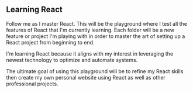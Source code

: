 ## Learning React

Follow me as I master React. This will be the playground where I test all the features of React that I'm currently learning. Each folder will be a new feature or project I'm playing with in order to master the art of setting up a React project from beginning to end.

I'm learning React because it aligns with my interest in leveraging the newest technology to optimize and automate systems.

The ultimate goal of using this playground will be to refine my React skills then create my own personal website using React as well as other professional projects.
